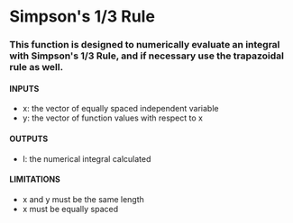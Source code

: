 # Simpson's 1/3 Rule
### This function is designed to numerically evaluate an integral with Simpson's 1/3 Rule, and if necessary use the trapazoidal rule as well.

#### INPUTS

* x: the vector of equally spaced independent variable
* y: the vector of function values with respect to x

#### OUTPUTS
* I: the numerical integral calculated

#### LIMITATIONS
* x and y must be the same length
* x must be equally spaced
